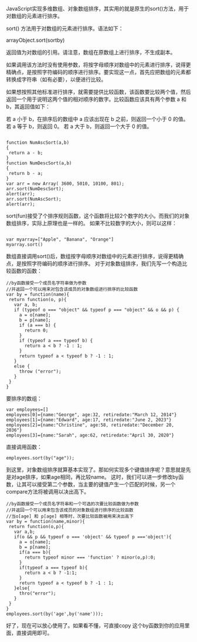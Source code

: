 JavaScript实现多维数组、对象数组排序，其实用的就是原生的sort()方法，用于对数组的元素进行排序。

sort() 方法用于对数组的元素进行排序。语法如下：

arrayObject.sort(sortby)

返回值为对数组的引用。请注意，数组在原数组上进行排序，不生成副本。

如果调用该方法时没有使用参数，将按字母顺序对数组中的元素进行排序，说得更精确点，是按照字符编码的顺序进行排序。要实现这一点，首先应把数组的元素都转换成字符串（如有必要），以便进行比较。

如果想按照其他标准进行排序，就需要提供比较函数，该函数要比较两个值，然后返回一个用于说明这两个值的相对顺序的数字。比较函数应该具有两个参数 a 和 b，其返回值如下：

若 a 小于 b，在排序后的数组中 a 应该出现在 b 之前，则返回一个小于 0 的值。
若 a 等于 b，则返回 0。
若 a 大于 b，则返回一个大于 0 的值。
```
	
function NumAscSort(a,b)
{
 return a - b;
}
function NumDescSort(a,b)
{
 return b - a;
}
var arr = new Array( 3600, 5010, 10100, 801); 
arr.sort(NumDescSort);
alert(arr);
arr.sort(NumAscSort);
alert(arr);
```
sort(fun)接受了个排序规则函数，这个函数将比较2个数字的大小。而我们的对象数组排序，实际上原理也是一样的。
如果不比较数字的大小，则可以这样：
```
	
var myarray=["Apple", "Banana", "Orange"]
myarray.sort()
```
数组直接调用sort()后，数组按字母顺序对数组中的元素进行排序，说得更精确点，是按照字符编码的顺序进行排序。
对于对象数组排序，我们先写一个构造比较函数的函数：

```	
//by函数接受一个成员名字符串做为参数
//并返回一个可以用来对包含该成员的对象数组进行排序的比较函数
var by = function(name){
 return function(o, p){
   var a, b;
   if (typeof o === "object" && typeof p === "object" && o && p) {
     a = o[name];
     b = p[name];
     if (a === b) {
       return 0;
     }
     if (typeof a === typeof b) {
       return a < b ? -1 : 1;
     }
     return typeof a < typeof b ? -1 : 1;
   }
   else {
     throw ("error");
   }
 }
}
```
要排序的数组：

```	
var employees=[]
employees[0]={name:"George", age:32, retiredate:"March 12, 2014"}
employees[1]={name:"Edward", age:17, retiredate:"June 2, 2023"}
employees[2]={name:"Christine", age:58, retiredate:"December 20, 2036"}
employees[3]={name:"Sarah", age:62, retiredate:"April 30, 2020"}
```
直接调用函数：
```	
employees.sort(by("age"));
```
到这里，对象数组排序就算基本实现了。那如何实现多个键值排序呢？意思就是先是对age排序，如果age相同，再比较name。
这时，我们可以进一步修改by函数，让其可以接受第二个参数，当主要的键值产生一个匹配的时候，另一个compare方法将被调用以决出高下。

```	
//by函数接受一个成员名字符串和一个可选的次要比较函数做为参数
//并返回一个可以用来包含该成员的对象数组进行排序的比较函数
//当o[age] 和 p[age] 相等时，次要比较函数被用来决出高下
var by = function(name,minor){
 return function(o,p){
   var a,b;
   if(o && p && typeof o === 'object' && typeof p ==='object'){
     a = o[name];
     b = p[name];
     if(a === b){
       return typeof minor === 'function' ? minor(o,p):0;
     }
     if(typeof a === typeof b){
       return a < b ? -1:1;
     }
     return typeof a < typeof b ? -1 : 1;
   }else{
     thro("error");
   }
 }
}
employees.sort(by('age',by('name')));
```
好了，现在可以放心使用了。如果看不懂，可直接copy 这个by函数到你的应用里面，直接调用即可。
